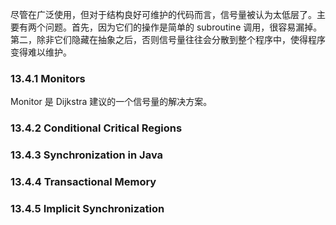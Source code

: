 尽管在广泛使用，但对于结构良好可维护的代码而言，信号量被认为太低层了。主要有两个问题。首先，因为它们的操作是简单的 subroutine 调用，很容易漏掉。第二，除非它们隐藏在抽象之后，否则信号量往往会分散到整个程序中，使得程序变得难以维护。

### 13.4.1 Monitors

Monitor 是 Dijkstra 建议的一个信号量的解决方案。

### 13.4.2 Conditional Critical Regions



### 13.4.3 Synchronization in Java



### 13.4.4 Transactional Memory



### 13.4.5 Implicit Synchronization



